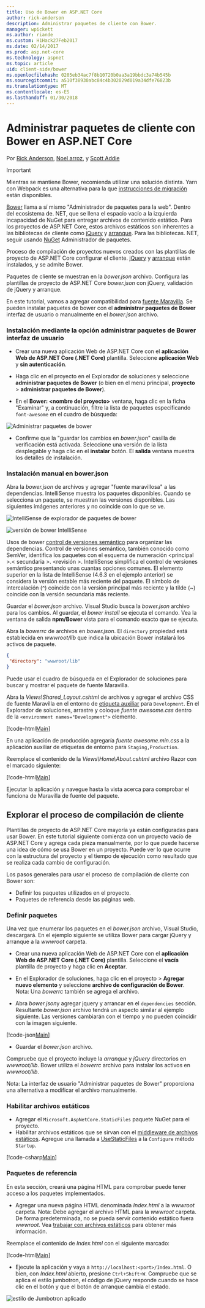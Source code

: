 ```yaml
---
title: Uso de Bower en ASP.NET Core
author: rick-anderson
description: Administrar paquetes de cliente con Bower.
manager: wpickett
ms.author: riande
ms.custom: H1Hack27Feb2017
ms.date: 02/14/2017
ms.prod: asp.net-core
ms.technology: aspnet
ms.topic: article
uid: client-side/bower
ms.openlocfilehash: 0205eb34ac7f8b10720b0aa3a19bbdc3a74b545b
ms.sourcegitcommit: a510f38930abc84c4b302029d019a34dfe76823b
ms.translationtype: MT
ms.contentlocale: es-ES
ms.lasthandoff: 01/30/2018
---
```

# <a name="manage-client-side-packages-with-bower-in-aspnet-core"></a>Administrar paquetes de cliente con Bower en ASP.NET Core

Por [Rick Anderson](https://twitter.com/RickAndMSFT), [Noel arroz](https://blog.falafel.com/falafel-software-recognized-sitefinity-website-year/), y [Scott Addie](https://scottaddie.com) 

> [!IMPORTANT]
> Mientras se mantiene Bower, recomienda utilizar una solución distinta. Yarn con Webpack es una alternativa para la que [instrucciones de migración](https://bower.io/blog/2017/how-to-migrate-away-from-bower/) están disponibles.

[Bower](https://bower.io/) llama a sí mismo "Administrador de paquetes para la web". Dentro del ecosistema de. NET, que se llena el espacio vacío a la izquierda incapacidad de NuGet para entregar archivos de contenido estático. Para los proyectos de ASP.NET Core, estos archivos estáticos son inherentes a las bibliotecas de cliente como [jQuery](http://jquery.com/) y [arranque](http://getbootstrap.com/). Para las bibliotecas. NET, seguir usando [NuGet](https://www.nuget.org/) Administrador de paquetes.

Proceso de compilación de proyectos nuevos creados con las plantillas de proyecto de ASP.NET Core configurar el cliente. [jQuery](http://jquery.com/) y [arranque](http://getbootstrap.com/) están instalados, y se admite Bower.

Paquetes de cliente se muestran en la *bower.json* archivo. Configura las plantillas de proyecto de ASP.NET Core *bower.json* con jQuery, validación de jQuery y arranque.

En este tutorial, vamos a agregar compatibilidad para [fuente Maravilla](http://fontawesome.io). Se pueden instalar paquetes de bower con el **administrar paquetes de Bower** interfaz de usuario o manualmente en el *bower.json* archivo.

### <a name="installation-via-manage-bower-packages-ui"></a>Instalación mediante la opción administrar paquetes de Bower interfaz de usuario

* Crear una nueva aplicación Web de ASP.NET Core con el **aplicación Web de ASP.NET Core (.NET Core)** plantilla. Seleccione **aplicación Web** y **sin autenticación**.

* Haga clic en el proyecto en el Explorador de soluciones y seleccione **administrar paquetes de Bower** (o bien en el menú principal, **proyecto** > **administrar paquetes de Bower**).

* En el **Bower: \<nombre del proyecto\>**  ventana, haga clic en la ficha "Examinar" y, a continuación, filtre la lista de paquetes especificando `font-awesome` en el cuadro de búsqueda:

 ![Administrar paquetes de bower](bower/_static/manage-bower-packages.png)

* Confirme que la "guardar los cambios en *bower.json*" casilla de verificación está activada. Seleccione una versión de la lista desplegable y haga clic en el **instalar** botón. El **salida** ventana muestra los detalles de instalación.

### <a name="manual-installation-in-bowerjson"></a>Instalación manual en bower.json

Abra la *bower.json* de archivos y agregar "fuente maravillosa" a las dependencias. IntelliSense muestra los paquetes disponibles. Cuando se selecciona un paquete, se muestran las versiones disponibles. Las siguientes imágenes anteriores y no coincide con lo que se ve.

![IntelliSense de explorador de paquetes de bower](bower/_static/add-package.png)

![versión de bower IntelliSense](bower/_static/version-intelliSense.png)

Usos de bower [control de versiones semántico](http://semver.org/) para organizar las dependencias. Control de versiones semántico, también conocido como SemVer, identifica los paquetes con el esquema de numeración \<principal >.\< secundaria >. \<revisión >. IntelliSense simplifica el control de versiones semántico presentando unas cuantas opciones comunes. El elemento superior en la lista de IntelliSense (4.6.3 en el ejemplo anterior) se considera la versión estable más reciente del paquete. El símbolo de intercalación (^) coincide con la versión principal más reciente y la tilde (~) coincide con la versión secundaria más reciente.

Guardar el *bower.json* archivo. Visual Studio busca la *bower.json* archivo para los cambios. Al guardar, el *bower install* se ejecuta el comando. Vea la ventana de salida **npm/Bower** vista para el comando exacto que se ejecuta.

Abra la *bowerrc* de archivos en *bower.json*. El `directory` propiedad está establecida en *wwwroot/lib* que indica la ubicación Bower instalará los activos de paquete.

```json
{
 "directory": "wwwroot/lib"
}
```

Puede usar el cuadro de búsqueda en el Explorador de soluciones para buscar y mostrar el paquete de fuente Maravilla.

Abra la *Views\Shared\_Layout.cshtml* de archivos y agregar el archivo CSS de fuente Maravilla en el entorno de [etiqueta auxiliar](xref:mvc/views/tag-helpers/intro) para `Development`. En el Explorador de soluciones, arrastre y coloque *fuente awesome.css* dentro de la `<environment names="Development">` elemento.

[!code-html[Main](bower/sample/_Layout.cshtml?highlight=4&range=9-13)]

En una aplicación de producción agregaría *fuente awesome.min.css* a la aplicación auxiliar de etiquetas de entorno para `Staging,Production`.

Reemplace el contenido de la *Views\Home\About.cshtml* archivo Razor con el marcado siguiente:

[!code-html[Main](bower/sample/About.cshtml)]

Ejecutar la aplicación y navegue hasta la vista acerca para comprobar el funciona de Maravilla de fuente del paquete.

## <a name="exploring-the-client-side-build-process"></a>Explorar el proceso de compilación de cliente

Plantillas de proyecto de ASP.NET Core mayoría ya están configuradas para usar Bower. En este tutorial siguiente comienza con un proyecto vacío de ASP.NET Core y agrega cada pieza manualmente, por lo que puede hacerse una idea de cómo se usa Bower en un proyecto. Puede ver lo que ocurre con la estructura del proyecto y el tiempo de ejecución como resultado que se realiza cada cambio de configuración.

Los pasos generales para usar el proceso de compilación de cliente con Bower son:

* Definir los paquetes utilizados en el proyecto. <!-- once defined, you don't need to download them, VS does -->
* Paquetes de referencia desde las páginas web.

### <a name="define-packages"></a>Definir paquetes

Una vez que enumerar los paquetes en el *bower.json* archivo, Visual Studio, descargará. En el ejemplo siguiente se utiliza Bower para cargar jQuery y arranque a la *wwwroot* carpeta.

* Crear una nueva aplicación Web de ASP.NET Core con el **aplicación Web de ASP.NET Core (.NET Core)** plantilla. Seleccione el **vacía** plantilla de proyecto y haga clic en **Aceptar**.

* En el Explorador de soluciones, haga clic en el proyecto > **Agregar nuevo elemento** y seleccione **archivo de configuración de Bower**. Nota: Una *bowerrc* también se agrega el archivo.

* Abra *bower.json*y agregar jquery y arrancar en el `dependencies` sección. Resultante *bower.json* archivo tendrá un aspecto similar al ejemplo siguiente. Las versiones cambiarán con el tiempo y no pueden coincidir con la imagen siguiente.

[!code-json[Main](bower/sample/bower.json?highlight=5,6)]

* Guardar el *bower.json* archivo.

 Compruebe que el proyecto incluye la *arranque* y *jQuery* directorios en *wwwroot/lib*. Bower utiliza el *bowerrc* archivo para instalar los activos en *wwwroot/lib*.

 Nota: La interfaz de usuario "Administrar paquetes de Bower" proporciona una alternativa a modificar el archivo manualmente.

### <a name="enable-static-files"></a>Habilitar archivos estáticos

* Agregar el `Microsoft.AspNetCore.StaticFiles` paquete NuGet para el proyecto.
* Habilitar archivos estáticos que se sirvan con el [middleware de archivos estáticos](https://docs.microsoft.com/aspnet/core/api/microsoft.aspnetcore.builder.staticfileextensions). Agregue una llamada a [UseStaticFiles](https://docs.microsoft.com/aspnet/core/api/microsoft.aspnetcore.builder.staticfileextensions) a la `Configure` método `Startup`.

[!code-csharp[Main](bower/sample/Startup.cs?highlight=9)]

### <a name="reference-packages"></a>Paquetes de referencia

En esta sección, creará una página HTML para comprobar puede tener acceso a los paquetes implementados.

* Agregar una nueva página HTML denominada *Index.html* a la *wwwroot* carpeta. Nota: Debe agregar el archivo HTML para la *wwwroot* carpeta. De forma predeterminada, no se pueda servir contenido estático fuera *wwwroot*. Vea [trabajar con archivos estáticos](xref:fundamentals/static-files) para obtener más información.

 Reemplace el contenido de *Index.html* con el siguiente marcado:

[!code-html[Main](bower/sample/Index.html)]

* Ejecute la aplicación y vaya a `http://localhost:<port>/Index.html`. O bien, con *Index.html* abierto, presione `Ctrl+Shift+W`. Compruebe que se aplica el estilo jumbotron, el código de jQuery responde cuando se hace clic en el botón y que el botón de arranque cambia el estado.

 ![estilo de Jumbotron aplicado](bower/_static/jumbotron.png)
